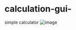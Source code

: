 # calculation-gui-
simple calculator
![image](https://user-images.githubusercontent.com/123009890/213522095-bb5adf2c-4db4-44f9-bb77-5bdc4635ea34.png)

